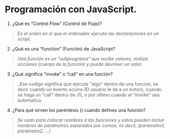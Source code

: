 # Programación con JavaScript.
1. ¿Qué es “Control Flow” (Control de Flujo)?
> _Es el orden en el que el ordenador ejecuta las declaraciones en un script._

2. ¿Qué es una “function” (Función) de JavaScript?
> _Una función es un "subprograma" que recibe valores, realiza acciones (cuerpo de la función) y puede devolver un valor._

3. ¿Qué significa “invoke” o “call” en una función?
> _Ese codigo significa que ejecute "algo" dentro de una funcion, es decir cuando un evento ocurra (El usuario le de a un boton), cuando se haga un "call" dentro de JS, o por ultimo cuando el "invoke" sea automatico.

4. ¿Para qué sirven los paréntesis () cuando defines una función?
> _Se usan para colocar nombres a las funciones y estos pueden incluir nombres de parámetros separados por comas, es decir, (parámetro1, parámetro2, ...)_

